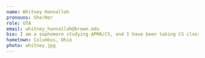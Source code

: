 ```yaml
---
name: Whitney Hannallah
pronouns: She/Her
role: UTA 
email: whitney_hannallah@brown.edu
bio: I am a sophomore studying APMA/CS, and I have been taking CS classes for 5 years. Outside of CS, I love running, hiking, and generally exploring the outdoors. I also love exploring new places to eat and am always looking for food recommendations. 
hometown: Columbus, Ohio
photo: whitney.jpg
---
```

